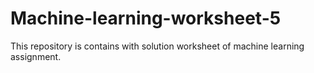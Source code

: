 # Machine-learning-worksheet-5
This repository is contains with solution worksheet of machine learning assignment.
